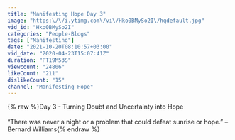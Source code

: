 ```yaml
---
title: "Manifesting Hope Day 3"
image: "https:\/\/i.ytimg.com\/vi\/Hko0BMySo2I\/hqdefault.jpg"
vid_id: "Hko0BMySo2I"
categories: "People-Blogs"
tags: ["Manifesting"]
date: "2021-10-20T08:10:57+03:00"
vid_date: "2020-04-23T15:07:41Z"
duration: "PT19M53S"
viewcount: "24806"
likeCount: "211"
dislikeCount: "15"
channel: "Manifesting Hope"
---
```

{% raw %}Day 3 - Turning Doubt and Uncertainty into Hope<br /><br />“There was never a night or a problem that could defeat sunrise or hope.” – Bernard Williams{% endraw %}
